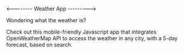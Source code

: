 <-------- Weather App --------->

Wondering what the weather is?

Check out this mobile-friendly Javascript app that integrates OpenWeatherMap API to access the weather in any city, with a 5-day forecast, based on search.


